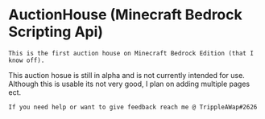 # AuctionHouse (Minecraft Bedrock Scripting Api)
	This is the first auction house on Minecraft Bedrock Edition (that I know off).
This auction hosue is still in alpha and is not currently intended for use.
Although this is usable its not very good, I plan on adding multiple pages ect.
	
	If you need help or want to give feedback reach me @ TrippleAWap#2626
